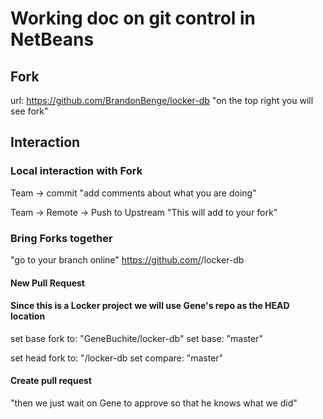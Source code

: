 # Working doc on git control in NetBeans

## Fork 
url: https://github.com/BrandonBenge/locker-db
"on the top right you will see fork"

## Interaction

### Local interaction with Fork
Team -> commit
"add comments about what you are doing"

Team -> Remote -> Push to Upstream
"This will add to your fork"

### Bring Forks together
"go to your branch online"
https://github.com/<your user>/locker-db

#### New Pull Request

#### Since this is a Locker project we will use Gene's repo as the HEAD location
set base fork to: "GeneBuchite/locker-db"
set base: "master"

set head fork to: "<your user>/locker-db
set compare: "master"

#### Create pull request
"then we just wait on Gene to approve so that he knows what we did"


